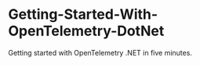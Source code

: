 # Getting-Started-With-OpenTelemetry-DotNet
Getting started with OpenTelemetry .NET in five minutes. 
